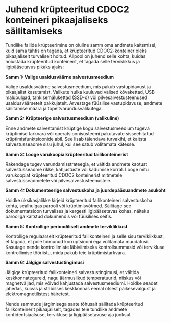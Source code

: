 # Juhend krüpteeritud CDOC2 konteineri pikaajaliseks säilitamiseks

Tundlike failide krüpteerimine on oluline samm oma andmete kaitsmisel, kuid sama tähtis on tagada, et krüpteeritud CDOC2-konteiner oleks pikaajaliselt turvaliselt hoitud. Allpool on juhend selle kohta, kuidas hoiustada krüpteeritud konteinerit, et tagada selle terviklikkus ja ligipääsetavus pikaks ajaks:

**Samm 1: Valige usaldusväärne salvestusmeedium**

Valige usaldusväärne salvestusmeedium, mis pakub vastupidavust ja pikaajalist kasutamist. Valikute hulka kuuluvad välised kõvakettad, USB-mälupulgad, tahkisemälukettad (SSD-d) või pilvesalvestusteenused usaldusväärsetelt pakkujatelt. Arvestage füüsilise vastupidavuse, andmete säilitamise määra ja topeltvarundusvalikutega.

**Samm 2: Krüpteerige salvestusmeedium (valikuline)**

Enne andmete salvestamist krüptige kogu salvestusmeedium tugeva krüptimise tarkvara või operatsioonisüsteemi pakutavate sisseehitatud krüptimisfunktsioonide abil. See lisab täiendava turvakihi, et kaitsta salvestusseadme sisu juhul, kui see satub volitamata kätesse.

**Samm 3: Looge varukoopia krüpteeritud failikonteinerist**

Rakendage tugev varundamisstrateegia, et vältida andmete kaotust salvestusseadme rikke, kahjustuste või kadumise korral. Looge mitu varukoopiat krüpteeritud CDOC2 konteinerist mitmetele salvestusseadmetele või pilvesalvestusteenustele.

**Samm 4: Dokumenteerige salvestuskoha ja juurdepääsuandmete asukoht**

Hoidke üksikasjalikke kirjeid krüpteeritud failikonteineri salvestuskoha kohta, sealhulgas parooli või krüptimisvõtmed. Säilitage see dokumentatsioon turvalises ja kergesti ligipääsetavas kohas, näiteks parooliga kaitstud dokumendis või füüsilises seifis.

**Samm 5: Kontrollige perioodiliselt andmete terviklikkust**

Kontrollige regulaarselt krüpteeritud failikonteineri ja selle sisu terviklikkust, et tagada, et pole toimunud korruptsiooni ega volitamata muudatusi. Kasutage nende kontrollimiste läbiviimiseks kontrollsummasid või tervikluse kontrollimise tööriistu, mida pakub teie krüptimistarkvara.

**Samm 6: Jälgige salvestustingimusi**

Jälgige krüpteeritud failikonteineri salvestustingimusi, et vältida keskkonnategureid, nagu äärmuslikud temperatuurid, niiskus või magnetväljad, mis võivad kahjustada salvestusmeediumi. Hoidke seadet jahedas, kuivas ja stabiilses keskkonnas eemal otsest päikesevalgust ja elektromagnetilistest häiretest.

Nende sammude järgimisega saate tõhusalt säilitada krüpteeritud failikonteinerit pikaajaliselt, tagades teie tundlike andmete
konfidentsiaalsuse, tervikluse ja ligipääsetavuse aja jooksul.
